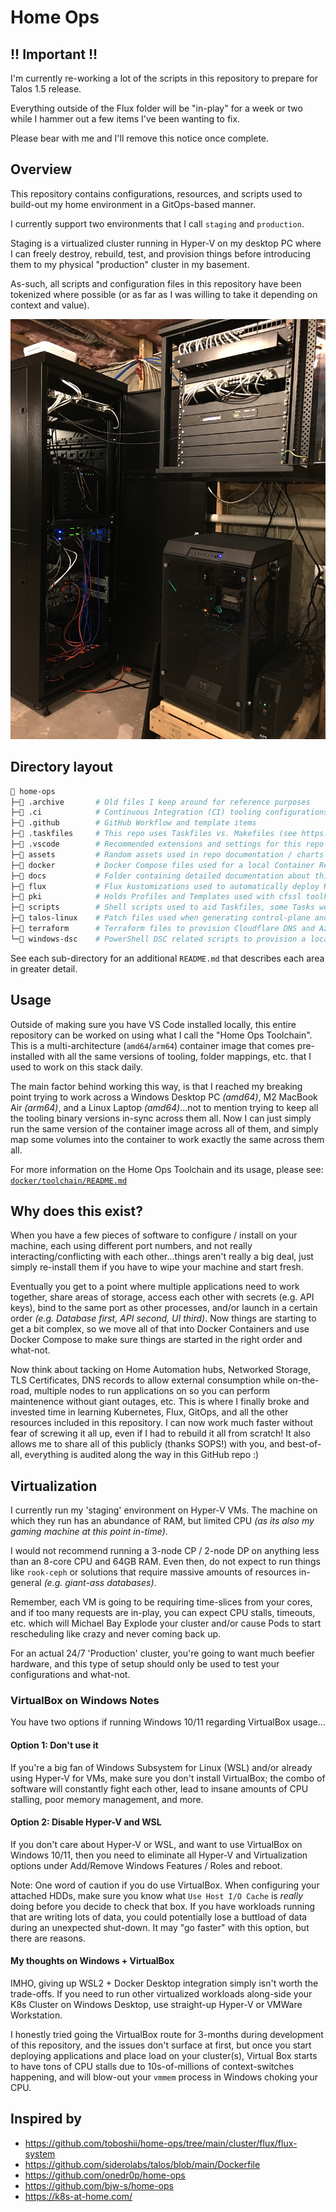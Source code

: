 # Home Ops

## !! Important !!

I'm currently re-working a lot of the scripts in this repository to prepare for Talos 1.5 release.

Everything outside of the Flux folder will be "in-play" for a week or two while I hammer out a few items I've been wanting to fix.

Please bear with me and I'll remove this notice once complete.

## Overview

This repository contains configurations, resources, and scripts used to build-out my home environment in a GitOps-based manner.

I currently support two environments that I call `staging` and `production`.

Staging is a virtualized cluster running in Hyper-V on my desktop PC where I can freely destroy, rebuild, test, and provision things before introducing them to my physical "production" cluster in my basement.

As-such, all scripts and configuration files in this repository have been tokenized where possible (or as far as I was willing to take it depending on context and value).

![Home Lab](assets/home-lab.png)

## Directory layout

```sh
📂 home-ops
├─📁 .archive       # Old files I keep around for reference purposes
├─📁 .ci            # Continuous Integration (CI) tooling configurations
├─📁 .github        # GitHub Workflow and template items
├─📁 .taskfiles     # This repo uses Taskfiles vs. Makefiles (see https://taskfile.dev)
├─📁 .vscode        # Recommended extensions and settings for this repo
├─📁 assets         # Random assets used in repo documentation / charts / graphs
├─📁 docker         # Docker Compose files used for a local Container Registry and Pull-through-caches
├─📁 docs           # Folder containing detailed documentation about this repository
├─📁 flux           # Flux kustomizations used to automatically deploy Kubernetes resources / applications
├─📁 pki            # Holds Profiles and Templates used with cfssl toolkit to generate self-signed PKI
├─📁 scripts        # Shell scripts used to aid Taskfiles, some Tasks weren't expressive/scriptable enough
├─📁 talos-linux    # Patch files used when generating control-plane and worker configurations for Talos
├─📁 terraform      # Terraform files to provision Cloudflare DNS and Azure / Oracle cloud accounts
└─📁 windows-dsc    # PowerShell DSC related scripts to provision a local Hyper-V Talos Lab
```

See each sub-directory for an additional `README.md` that describes each area in greater detail.

## Usage

Outside of making sure you have VS Code installed locally, this entire repository can be worked on using what I call the "Home Ops Toolchain". This is a multi-architecture (`amd64`/`arm64`) container image that comes pre-installed with all the same versions of tooling, folder mappings, etc. that I used to work on this stack daily.

The main factor behind working this way, is that I reached my breaking point trying to work across a Windows Desktop PC _(amd64)_, M2 MacBook Air _(arm64)_, and a Linux Laptop _(amd64)_...not to mention trying to keep all the tooling binary versions in-sync across them all. Now I can just simply run the same version of the container image across all of them, and simply map some volumes into the container to work exactly the same across them all.

For more information on the Home Ops Toolchain and its usage, please see: [`docker/toolchain/README.md`](docker/toolchain/README.md)

## Why does this exist?

When you have a few pieces of software to configure / install on your machine, each using different port numbers, and not really interacting/conflicting with each other...things aren't really a big deal, just simply re-install them if you have to wipe your machine and start fresh.

Eventually you get to a point where multiple applications need to work together, share areas of storage, access each other with secrets (e.g. API keys), bind to the same port as other processes, and/or launch in a certain order _(e.g. Database first, API second, UI third)_. Now things are starting to get a bit complex, so we move all of that into Docker Containers and use Docker Compose to make sure things are started in the right order and what-not.

Now think about tacking on Home Automation hubs, Networked Storage, TLS Certificates, DNS records to allow external consumption while on-the-road, multiple nodes to run applications on so you can perform maintenence without giant outages, etc. This is where I finally broke and invested time in learning Kubernetes, Flux, GitOps, and all the other resources included in this repository. I can now work much faster without fear of screwing it all up, even if I had to rebuild it all from scratch! It also allows me to share all of this publicly (thanks SOPS!) with you, and best-of-all, everything is audited along the way in this GitHub repo :)

## Virtualization

I currently run my 'staging' environment on Hyper-V VMs. The machine on which they run has an abundance of RAM, but limited CPU _(as its also my gaming machine at this point in-time)_.

I would not recommend running a 3-node CP / 2-node DP on anything less than an 8-core CPU and 64GB RAM. Even then, do not expect to run things like `rook-ceph` or solutions that require massive amounts of resources in-general _(e.g. giant-ass databases)_.

Remember, each VM is going to be requiring time-slices from your cores, and if too many requests are in-play, you can expect CPU stalls, timeouts, etc. which will Michael Bay Explode your cluster and/or cause Pods to start rescheduling like crazy and never coming back up.

For an actual 24/7 'Production' cluster, you're going to want much beefier hardware, and this type of setup should only be used to test your configurations and what-not.

### VirtualBox on Windows Notes

You have two options if running Windows 10/11 regarding VirtualBox usage...

#### Option 1: Don't use it

If you're a big fan of Windows Subsystem for Linux (WSL) and/or already using Hyper-V for VMs, make sure you don't install VirtualBox; the combo of software will constantly fight each other, lead to insane amounts of CPU stalling, poor memory management, and more.

#### Option 2: Disable Hyper-V and WSL

If you don't care about Hyper-V or WSL, and want to use VirtualBox on Windows 10/11, then you need to eliminate all Hyper-V and Virtualization options under Add/Remove Windows Features / Roles and reboot.

Note: One word of caution if you do use VirtualBox. When configuring your attached HDDs, make sure you know what `Use Host I/O Cache` is _really_ doing before you decide to check that box. If you have workloads running that are writing lots of data, you could potentially lose a buttload of data during an unexpected shut-down. It may "go faster" with this option, but there are reasons.

#### My thoughts on Windows + VirtualBox

IMHO, giving up WSL2 + Docker Desktop integration simply isn't worth the trade-offs. If you need to run other virtualized workloads along-side your K8s Cluster on Windows Desktop, use straight-up Hyper-V or VMWare Workstation.

I honestly tried going the VirtualBox route for 3-months during development of this repository, and the issues don't surface at first, but once you start deploying applications and place load on your cluster(s), Virtual Box starts to have tons of CPU stalls due to 10s-of-millions of context-switches happening, and will blow-out your `vmmem` process in Windows choking your CPU.

## Inspired by

* https://github.com/toboshii/home-ops/tree/main/cluster/flux/flux-system
* https://github.com/siderolabs/talos/blob/main/Dockerfile
* https://github.com/onedr0p/home-ops
* https://github.com/bjw-s/home-ops
* https://k8s-at-home.com/
